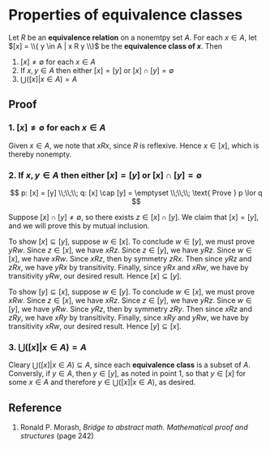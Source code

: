 # Properties of equivalence classes

Let $R$ be an **equivalence relation** on a nonemtpy set $A$. For each $x \in A$, let $[x] = \\{ y \in A | x R y \\}$ be the **equivalence class of $x$**. Then

1. $[x] \neq \emptyset$ for each $x \in A$
2. If $x, y \in A$ then either $[x] = [y]$ or $[x] \cap [y] = \emptyset$
3. $\bigcup ([x] | x \in A) = A$

## Proof

### 1. $[x] \neq \emptyset$ for each $x \in A$

Given $x \in A$, we note that $x R x$, since $R$ is reflexive. Hence $x \in [x]$, which is thereby nonempty.

### 2. If $x, y \in A$ then either $[x] = [y]$ or $[x] \cap [y] = \emptyset$

$$
p: [x] = [y]
\\;\\;\\;
q: [x] \cap [y] = \emptyset
\\;\\;\\;
\text{ Prove } p \lor q
$$

Suppose $[x] \cap [y] \neq \emptyset$, so there exists $z \in [x] \cap [y]$. We claim that $[x] = [y]$, and we will prove this by mutual inclusion.

To show $[x] \subseteq [y]$, suppose $w \in [x]$. To conclude $w \in [y]$, we must prove $y R w$. Since $z \in [x]$, we have $x R z$. Since $z \in [y]$, we have $y R z$. Since $w \in [x]$, we have $x R w$. Since $x R z$, then by symmetry $z R x$. Then since $y R z$ and $z R x$, we have $y R x$ by transitivity. Finally, since $y R x$ and $x R w$, we have by transitivity $y R w$, our desired result. Hence $[x] \subseteq [y]$.

To show $[y] \subseteq [x]$, suppose $w \in [y]$. To conclude $w \in [x]$, we must prove $x R w$. Since $z \in [x]$, we have $x R z$. Since $z \in [y]$, we have $y R z$. Since $w \in [y]$, we have $y R w$. Since $y R z$, then by symmetry $z R y$. Then since $x R z$ and $z R y$, we have $x R y$ by transitivity. Finally, since $x R y$ and $y R w$, we have by transitivity $x R w$, our desired result. Hence $[y] \subseteq [x]$.

### 3. $\bigcup ([x] | x \in A) = A$

Cleary $\bigcup ([x] | x \in A) \subseteq A$, since each **equivalence class** is a subset of $A$. Conversly, if $y \in A$, then $y \in [y]$, as noted in point 1, so that $y \in [x]$ for some $x \in A$ and therefore $y \in \bigcup ([x] | x \in A)$, as desired.

## Reference

1. Ronald P. Morash, *Bridge to abstract math. Mathematical proof and structures* (page 242)